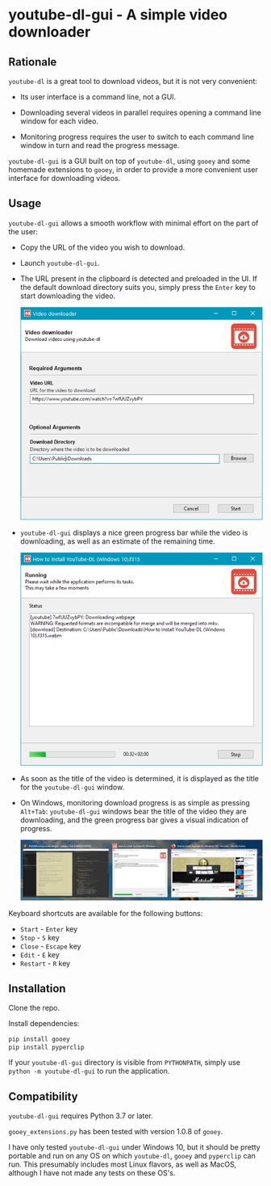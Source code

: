 youtube-dl-gui - A simple video downloader
==========================================


Rationale
---------

`youtube-dl` is a great tool to download videos, but it is not very convenient:

- Its user interface is a command line, not a GUI.

- Downloading several videos in parallel requires opening a command line window
  for each video.

- Monitoring progress requires the user to switch to each command line window
  in turn and read the progress message.

`youtube-dl-gui` is a GUI built on top of `youtube-dl`, using `gooey` and some
homemade extensions to `gooey`, in order to provide a more convenient user
interface for downloading videos.


Usage
-----

`youtube-dl-gui` allows a smooth workflow with minimal effort on the part of the
user:

- Copy the URL of the video you wish to download.

- Launch `youtube-dl-gui`.

- The URL present in the clipboard is detected and preloaded in the UI. If the
  default download directory suits you, simply press the `Enter` key to start
  downloading the video.

  ![User input](screenshot_1_user_input.png)

- `youtube-dl-gui` displays a nice green progress bar while the video is
  downloading, as well as an estimate of the remaining time.

  ![Download progress](screenshot_2_download_progress.png)

- As soon as the title of the video is determined, it is displayed as the title
  for the `youtube-dl-gui` window. 

- On Windows, monitoring download progress is as simple as pressing `Alt+Tab`:
  `youtube-dl-gui` windows bear the title of the video they are downloading,
  and the green progress bar gives a visual indication of progress.

  ![Alt Tab](screenshot_3_alt_tab.png)

Keyboard shortcuts are available for the following buttons:

- `Start` - `Enter` key
- `Stop` - `S` key
- `Close` - `Escape` key
- `Edit` - `E` key
- `Restart` - `R` key


Installation
------------

Clone the repo.

Install dependencies:

    pip install gooey
    pip install pyperclip

If your `youtube-dl-gui` directory is visible from `PYTHONPATH`, simply use
``python -m youtube-dl-gui`` to run the application.


Compatibility
-------------

`youtube-dl-gui` requires Python 3.7 or later.

`gooey_extensions.py` has been tested with version 1.0.8 of `gooey`. 

I have only tested `youtube-dl-gui` under Windows 10, but it should be pretty
portable and run on any OS on which `youtube-dl`, `gooey` and `pyperclip` can
run. This presumably includes most Linux flavors, as well as MacOS, although I
have not made any tests on these OS's.
